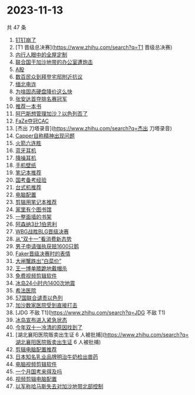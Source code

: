 # 2023-11-13

共 47 条

<!-- BEGIN -->
<!-- 最后更新时间 Mon Nov 13 2023 16:15:52 GMT+0800 (China Standard Time) -->

1. [钉钉崩了](https://www.zhihu.com/search?q=钉钉崩了)
1. [T1 晋级总决赛](https://www.zhihu.com/search?q=T1 晋级总决赛)
1. [内行人眼中的全屋定制](https://www.zhihu.com/search?q=内行人眼中的全屋定制)
1. [联合国于加沙地带的办公室遭炮击](https://www.zhihu.com/search?q=联合国于加沙地带的办公室遭炮击)
1. [A股](https://www.zhihu.com/search?q=A股)
1. [数百民众到拜登宅邸附近抗议](https://www.zhihu.com/search?q=数百民众到拜登宅邸附近抗议)
1. [缅北电诈](https://www.zhihu.com/search?q=缅北电诈)
1. [为啥固态硬盘降价这么快](https://www.zhihu.com/search?q=为啥固态硬盘降价这么快)
1. [张安达首夺排名赛冠军](https://www.zhihu.com/search?q=张安达首夺排名赛冠军)
1. [推荐一本书](https://www.zhihu.com/search?q=推荐一本书)
1. [阿巴斯想管理加沙？以色列否了](https://www.zhihu.com/search?q=阿巴斯想管理加沙？以色列否了)
1. [FaZe夺冠CAC](https://www.zhihu.com/search?q=FaZe夺冠CAC)
1. [杰出 刀塔录音](https://www.zhihu.com/search?q=杰出 刀塔录音)
1. [Capper自称精神出现问题](https://www.zhihu.com/search?q=Capper自称精神出现问题)
1. [火箭六连胜](https://www.zhihu.com/search?q=火箭六连胜)
1. [蓝牙耳机](https://www.zhihu.com/search?q=蓝牙耳机)
1. [降噪耳机](https://www.zhihu.com/search?q=降噪耳机)
1. [手机壁纸](https://www.zhihu.com/search?q=手机壁纸)
1. [笔记本推荐](https://www.zhihu.com/search?q=笔记本推荐)
1. [国考备考经验](https://www.zhihu.com/search?q=国考备考经验)
1. [台式机推荐](https://www.zhihu.com/search?q=台式机推荐)
1. [电脑配置](https://www.zhihu.com/search?q=电脑配置)
1. [剪辑用笔记本推荐](https://www.zhihu.com/search?q=剪辑用笔记本推荐)
1. [家里有个图书馆](https://www.zhihu.com/search?q=家里有个图书馆)
1. [一整面墙的书架](https://www.zhihu.com/search?q=一整面墙的书架)
1. [阿森纳3比1伯恩利](https://www.zhihu.com/search?q=阿森纳3比1伯恩利)
1. [WBG战胜BLG晋级决赛](https://www.zhihu.com/search?q=WBG战胜BLG晋级决赛)
1. [从“双十一”看消费新态势](https://www.zhihu.com/search?q=从“双十一”看消费新态势)
1. [男子申请强执获赔1600只鹅](https://www.zhihu.com/search?q=男子申请强执获赔1600只鹅)
1. [Faker晋级决赛时的表情](https://www.zhihu.com/search?q=Faker晋级决赛时的表情)
1. [大闸蟹跌出“白菜价”](https://www.zhihu.com/search?q=大闸蟹跌出“白菜价”)
1. [王一博单膝跪地戴帽杀](https://www.zhihu.com/search?q=王一博单膝跪地戴帽杀)
1. [免费视频剪辑软件](https://www.zhihu.com/search?q=免费视频剪辑软件)
1. [冰岛24小时内1400次地震](https://www.zhihu.com/search?q=冰岛24小时内1400次地震)
1. [希法医院](https://www.zhihu.com/search?q=希法医院)
1. [57国联合谴责以色列](https://www.zhihu.com/search?q=57国联合谴责以色列)
1. [加沙数家医院受到直接打击](https://www.zhihu.com/search?q=加沙数家医院受到直接打击)
1. [JDG 不敌 T1](https://www.zhihu.com/search?q=JDG 不敌 T1)
1. [冰岛宣布进入紧急状态](https://www.zhihu.com/search?q=冰岛宣布进入紧急状态)
1. [今年双十一冷清的原因找到了](https://www.zhihu.com/search?q=今年双十一冷清的原因找到了)
1. [湖北襄阳医院贩卖出生证 6
   人被批捕](https://www.zhihu.com/search?q=湖北襄阳医院贩卖出生证 6 人被批捕)
1. [剪辑电脑配置推荐](https://www.zhihu.com/search?q=剪辑电脑配置推荐)
1. [日本知名乳业品牌明治牛奶检出兽药](https://www.zhihu.com/search?q=日本知名乳业品牌明治牛奶检出兽药)
1. [电脑视频剪辑软件](https://www.zhihu.com/search?q=电脑视频剪辑软件)
1. [一个月国考来得及吗](https://www.zhihu.com/search?q=一个月国考来得及吗)
1. [视频剪辑电脑配置](https://www.zhihu.com/search?q=视频剪辑电脑配置)
1. [以军称哈马斯失去对加沙地带北部控制](https://www.zhihu.com/search?q=以军称哈马斯失去对加沙地带北部控制)

<!-- END -->
